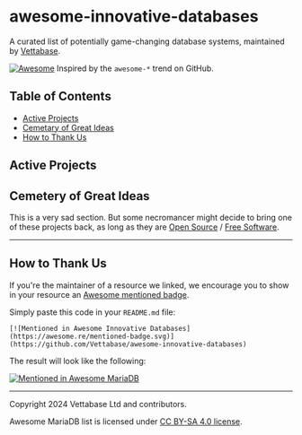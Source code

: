 # awesome-innovative-databases
A curated list of potentially game-changing database systems, maintained by [Vettabase](https://vettabase.com).

[![Awesome](https://cdn.rawgit.com/sindresorhus/awesome/d7305f38d29fed78fa85652e3a63e154dd8e8829/media/badge.svg)](https://github.com/sindresorhus/awesome) Inspired by the `awesome-*` trend on GitHub.

## Table of Contents

* [Active Projects](#active-projects)
* [Cemetary of Great Ideas](#cemetery-of-great-ideas)
* [How to Thank Us](#how-to-thank-us)

## Active Projects

## Cemetery of Great Ideas

This is a very sad section. But some necromancer might decide to bring one of these projects back, as long as they are [Open Source](https://opensource.org/osd) / [Free Software](https://www.gnu.org/philosophy/free-sw.en.html).


---

## How to Thank Us

If you're the maintainer of a resource we linked, we encourage you to show in your resource an
[Awesome mentioned badge](https://github.com/sindresorhus/awesome/blob/main/awesome.md#awesome-mentioned-badge).

Simply paste this code in your `README.md` file:

```
[![Mentioned in Awesome Innovative Databases](https://awesome.re/mentioned-badge.svg)](https://github.com/Vettabase/awesome-innovative-databases)
```

The result will look like the following:

[![Mentioned in Awesome MariaDB](https://awesome.re/mentioned-badge.svg)](https://github.com/Vettabase/awesome-mariadb)

---

Copyright 2024 Vettabase Ltd and contributors.

Awesome MariaDB list is licensed under [CC BY-SA 4.0 license](https://creativecommons.org/licenses/by-sa/4.0/).
